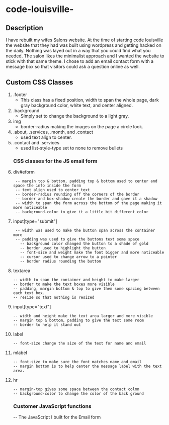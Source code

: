 # code-louisville-

<h2>Description</h2>
I have rebuilt my wifes Salons website. At the time of starting code louisville the website that they had was built using wordpress and getting hacked on the daily. Nothing was layed out in a way that you could find what you needed. The salon likes the minimalist approach and I wanted the website to stick with that same theme. I chose to add an email contact form with a message box so that visitors could ask a question online as well.

<h2>Custom CSS Classes</h2>
<ol>
<li>.footer

   - This class has a fixed position, width to span the whole page, dark gray background color, white text, and center aligned.
<li>.background

   - Simply set to change the background to a light gray.
<li>img

   - border-radius making the images on the page a circle look.
<li>.about, .services, .month, and .contact

   - used text align to center.
<li>.contact and .services

   - used list-style-type set to none to remove bullets

<h3>CSS classes for the JS email form</h3>
<li>div#eform

     -- margin top & bottom, padding top & bottom used to center and space the info inside the form 
     -- text align used to center text
     -- border-radius rounding off the corners of the border
     -- border and box-shadow create the border and gave it a shadow
     -- width to span the form across the bottom of the page making it more noticeable
     -- background-color to give it a little bit different color
<li>input[type="submit"]

     -- width was used to make the button span across the container more
     -- padding was used to give the buttons text some space
	   -- background color changed the button to a shade of gold
	   -- border used to highlight the button 
	   -- font-size and weight make the font bigger and more noticeable
	   -- cursor used to change arrow to a pointer
	   -- border radius rounding the button
<li>textarea

    -- width to span the container and height to make larger
    -- border to make the text boxes more visible
    -- padding, margin bottom & top to give them some spacing between each text box.
    -- resize so that nothing is resized 
<li>input[type="text"]

    -- width and height make the text area larger and more visible
    -- margin top & bottom, padding to give the text some room 
    -- border to help it stand out
<li>label

    -- font-size change the size of the text for name and email
<li>mlabel

    -- font-size to make sure the font matches name and email 
    -- margin bottom is to help center the message label with the text area. 
<li>hr

    -- margin-top gives some space between the contact colmn
    -- background-color to change the color of the back ground
<h3>Customer JavaScript functions</h3>

-- The JavaScript I built for the Email form
